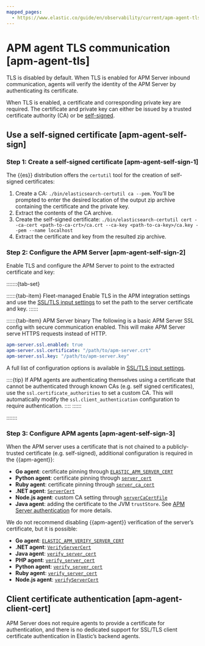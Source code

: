 ```yaml
---
mapped_pages:
  - https://www.elastic.co/guide/en/observability/current/apm-agent-tls.html
---
```


# APM agent TLS communication [apm-agent-tls]

TLS is disabled by default. When TLS is enabled for APM Server inbound communication, agents will verify the identity of the APM Server by authenticating its certificate.

When TLS is enabled, a certificate and corresponding private key are required. The certificate and private key can either be issued by a trusted certificate authority (CA) or be [self-signed](#apm-agent-self-sign).


## Use a self-signed certificate [apm-agent-self-sign]


### Step 1: Create a self-signed certificate [apm-agent-self-sign-1]

The {{es}} distribution offers the `certutil` tool for the creation of self-signed certificates:

1. Create a CA: `./bin/elasticsearch-certutil ca --pem`. You’ll be prompted to enter the desired location of the output zip archive containing the certificate and the private key.
2. Extract the contents of the CA archive.
3. Create the self-signed certificate: `./bin/elasticsearch-certutil cert --ca-cert <path-to-ca-crt>/ca.crt --ca-key <path-to-ca-key>/ca.key --pem --name localhost`
4. Extract the certificate and key from the resulted zip archive.


### Step 2: Configure the APM Server [apm-agent-self-sign-2]

Enable TLS and configure the APM Server to point to the extracted certificate and key:

:::::::{tab-set}

::::::{tab-item} Fleet-managed
Enable TLS in the APM integration settings and use the [SSL/TLS input settings](ssltls-input-settings.md) to set the path to the server certificate and key.
::::::

::::::{tab-item} APM Server binary
The following is a basic APM Server SSL config with secure communication enabled. This will make APM Server serve HTTPS requests instead of HTTP.

```yaml
apm-server.ssl.enabled: true
apm-server.ssl.certificate: "/path/to/apm-server.crt"
apm-server.ssl.key: "/path/to/apm-server.key"
```

A full list of configuration options is available in [SSL/TLS input settings](ssltls-input-settings.md).

::::{tip}
If APM agents are authenticating themselves using a certificate that cannot be authenticated through known CAs (e.g. self signed certificates), use the `ssl.certificate_authorities` to set a custom CA. This will automatically modify the `ssl.client_authentication` configuration to require authentication.
::::
::::::

:::::::

### Step 3: Configure APM agents [apm-agent-self-sign-3]

When the APM server uses a certificate that is not chained to a publicly-trusted certificate (e.g. self-signed), additional configuration is required in the {{apm-agent}}:

* **Go agent**: certificate pinning through [`ELASTIC_APM_SERVER_CERT`](apm-agent-go://reference/configuration.md#config-server-cert)
* **Python agent**: certificate pinning through [`server_cert`](apm-agent-python://reference/configuration.md#config-server-cert)
* **Ruby agent**: certificate pinning through [`server_ca_cert`](asciidocalypse://docs/apm-agent-ruby/docs/reference/configuration.md#config-ssl-ca-cert)
* **.NET agent**: [`ServerCert`](apm-agent-dotnet://reference/config-reporter.md#config-server-cert)
* **Node.js agent**: custom CA setting through [`serverCaCertFile`](asciidocalypse://docs/apm-agent-nodejs/docs/reference/configuration.md#server-ca-cert-file)
* **Java agent**: adding the certificate to the JVM `trustStore`. See [APM Server authentication](apm-agent-java://reference/ssl-configuration.md#ssl-server-authentication) for more details.

We do not recommend disabling {{apm-agent}} verification of the server’s certificate, but it is possible:

* **Go agent**: [`ELASTIC_APM_VERIFY_SERVER_CERT`](apm-agent-go://reference/configuration.md#config-verify-server-cert)
* **.NET agent**: [`VerifyServerCert`](apm-agent-dotnet://reference/config-reporter.md#config-verify-server-cert)
* **Java agent**: [`verify_server_cert`](apm-agent-java://reference/config-reporter.md#config-verify-server-cert)
* **PHP agent**: [`verify_server_cert`](asciidocalypse://docs/apm-agent-php/docs/reference/configuration-reference.md#config-verify-server-cert)
* **Python agent**: [`verify_server_cert`](apm-agent-python://reference/configuration.md#config-verify-server-cert)
* **Ruby agent**: [`verify_server_cert`](asciidocalypse://docs/apm-agent-ruby/docs/reference/configuration.md#config-verify-server-cert)
* **Node.js agent**: [`verifyServerCert`](asciidocalypse://docs/apm-agent-nodejs/docs/reference/configuration.md#validate-server-cert)


## Client certificate authentication [apm-agent-client-cert]

APM Server does not require agents to provide a certificate for authentication, and there is no dedicated support for SSL/TLS client certificate authentication in Elastic’s backend agents.

